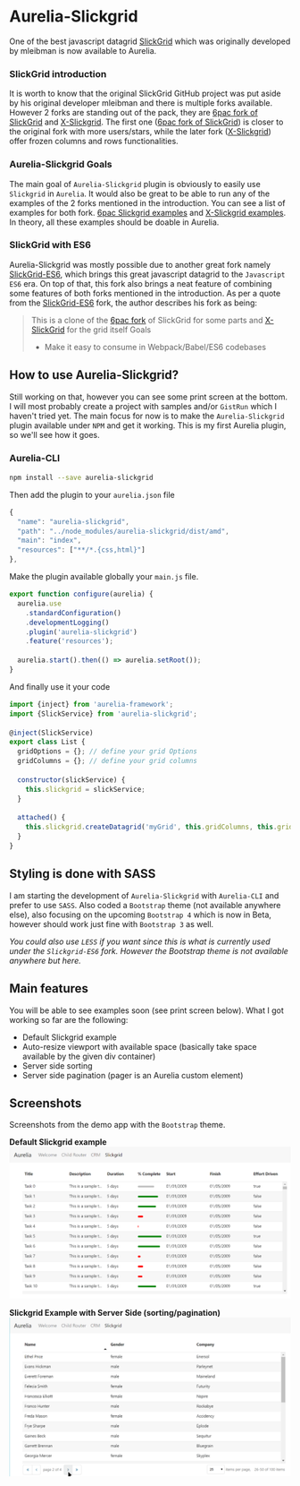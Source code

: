 # Aurelia-Slickgrid
One of the best javascript datagrid [SlickGrid](https://github.com/mleibman/SlickGrid) which was originally developed by mleibman is now available to Aurelia.

### SlickGrid introduction
It is worth to know that the original SlickGrid GitHub project was put aside by his original developer mleibman and there is multiple forks available. However 2 forks are standing out of the pack, they are [6pac fork of SlickGrid](https://github.com/6pac/SlickGrid) and [X-Slickgrid](https://github.com/ddomingues/X-SlickGrid). The first one ([6pac fork of SlickGrid](https://github.com/6pac/SlickGrid)) is closer to the original fork with more users/stars, while the later fork ([X-Slickgrid](https://github.com/ddomingues/X-SlickGrid)) offer frozen columns and rows functionalities.

### Aurelia-Slickgrid Goals
The main goal of `Aurelia-Slickgrid` plugin is obviously to easily use `Slickgrid` in `Aurelia`. It would also be great to be able to run any of the examples of the 2 forks mentioned in the introduction. You can see a list of examples for both fork. [6pac Slickgrid examples](https://github.com/6pac/SlickGrid/wiki/Examples) and [X-Slickgrid examples](http://ddomingues.com/X-SlickGrid/liveDemo/examples/index.html). In theory, all these examples should be doable in Aurelia.

### SlickGrid with ES6
Aurelia-Slickgrid was mostly possible due to another great fork namely [SlickGrid-ES6](https://github.com/DimitarChristoff/slickgrid-es6), which brings this great javascript datagrid to the `Javascript ES6` era. On top of that, this fork also brings a neat feature of combining some features of both forks mentioned in the introduction. As per a quote from the [SlickGrid-ES6](https://github.com/DimitarChristoff/slickgrid-es6) fork, the author describes his fork as being:
> This is a clone of the [6pac fork](https://github.com/6pac/SlickGrid/) of SlickGrid for some parts and [X-SlickGrid](https://github.com/ddomingues/X-SlickGrid) for the grid itself
> Goals
> - Make it easy to consume in Webpack/Babel/ES6 codebases

## How to use Aurelia-Slickgrid?
Still working on that, however you can see some print screen at the bottom. I will most probably create a project with samples and/or `GistRun` which I haven't tried yet. The main focus for now is to make the `Aurelia-Slickgrid` plugin available under `NPM` and get it working. This is my first Aurelia plugin, so we'll see how it goes.

### Aurelia-CLI
```bash
npm install --save aurelia-slickgrid
```
Then add the plugin to your `aurelia.json` file
```javascript
{
  "name": "aurelia-slickgrid",
  "path": "../node_modules/aurelia-slickgrid/dist/amd",
  "main": "index",
  "resources": ["**/*.{css,html}"]
},
```
Make the plugin available globally your `main.js` file.
```javascript
export function configure(aurelia) {
  aurelia.use
    .standardConfiguration()
    .developmentLogging()
    .plugin('aurelia-slickgrid')
    .feature('resources');

  aurelia.start().then(() => aurelia.setRoot());
}
```
And finally use it your code
```javascript
import {inject} from 'aurelia-framework';
import {SlickService} from 'aurelia-slickgrid';

@inject(SlickService)
export class List {
  gridOptions = {}; // define your grid Options
  gridColumns = {}; // define your grid columns

  constructor(slickService) {
    this.slickgrid = slickService;
  }

  attached() {
    this.slickgrid.createDatagrid('myGrid', this.gridColumns, this.gridOptions, data);
  }
}

```

## Styling is done with SASS
I am starting the development of `Aurelia-Slickgrid` with `Aurelia-CLI` and prefer to use `SASS`. Also coded a `Bootstrap` theme (not available anywhere else), also focusing on the upcoming `Bootstrap 4` which is now in Beta, however should work just fine with `Bootstrap 3` as well.

_You could also use `LESS` if you want since this is what is currently used under the `Slickgrid-ES6` fork. However the Bootstrap theme is not available anywhere but here._

## Main features
You will be able to see examples soon (see print screen below). What I got working so far are the following:
- Default Slickgrid example
- Auto-resize viewport with available space (basically take space available by the given div container)
- Server side sorting
- Server side pagination (pager is an Aurelia custom element)

## Screenshots

Screenshots from the demo app with the `Bootstrap` theme.

**Default Slickgrid example**
![Default Slickgrid Example](/screenshots/example1.png)

**Slickgrid Example with Server Side (sorting/pagination)**
![Slickgrid Server Side](/screenshots/exampleServerSide.png)
